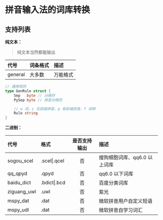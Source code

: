 # 拼音输入法的词库转换

## 支持列表

**纯文本：**

> 纯文本当然都能输出

| 代号    | 词条格式 | 描述     |
| :------ | :------- | :------- |
| general | 大多数   | 万能格式 |

```go
// 通用规则
type GenRule struct {
    Sep   byte // 分隔符
    PySep byte // 拼音分隔符

    // w 词，c 无前缀拼音，p 有前缀拼音，f 词频
    Rule string
}
```

**二进制：**

| 代号        | 格式         | 是否支持输出 | 描述                         |
| :---------- | :----------- | :----------: | :--------------------------- |
| sogou_scel  | .scel\|.qcel |      否      | 搜狗细胞词库、qq6.0 以上词库 |
| qq_qpyd     | .qpyd        |      否      | qq6.0 以下词库               |
| baidu_dict  | .bdict\|.bcd |      否      | 百度分类词库                 |
| ziguang_uwl | .uwl         |      否      | 紫光                         |
| mspy_dat    | .dat         |      否      | 微软拼音用户自定义短语       |
| mspy_udl    | .dat         |      否      | 微软拼音自学习词汇           |
